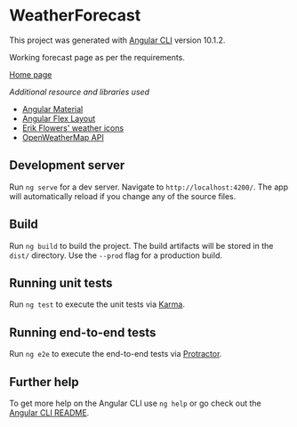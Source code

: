 # WeatherForecast

This project was generated with [Angular CLI](https://github.com/angular/angular-cli) version 10.1.2.

Working forecast page as per the requirements. 

[Home page](https://github.com/mshailesh/root/blob/master/ui/weather-forecast/src/assets/screenshot.png)

_Additional resource and libraries used_
- [Angular Material](https://material.angular.io)
- [Angular Flex Layout](https://github.com/angular/flex-layout)
- [Erik Flowers' weather icons](https://github.com/erikflowers/weather-icons)
- [OpenWeatherMap API](https://openweathermap.org/api)


## Development server

Run `ng serve` for a dev server. Navigate to `http://localhost:4200/`. The app will automatically reload if you change any of the source files.

## Build

Run `ng build` to build the project. The build artifacts will be stored in the `dist/` directory. Use the `--prod` flag for a production build.

## Running unit tests

Run `ng test` to execute the unit tests via [Karma](https://karma-runner.github.io).

## Running end-to-end tests

Run `ng e2e` to execute the end-to-end tests via [Protractor](http://www.protractortest.org/).

## Further help

To get more help on the Angular CLI use `ng help` or go check out the [Angular CLI README](https://github.com/angular/angular-cli/blob/master/README.md).

